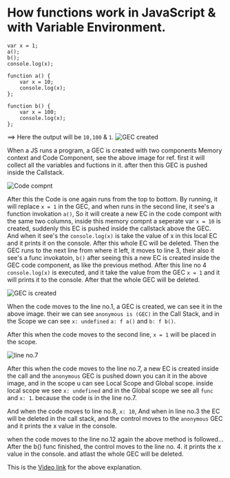# How functions work in JavaScript & with Variable Environment.
```
var x = 1;
a();
b();
console.log(x);

function a() {
    var x = 10;
    console.log(x);
};

function b() {
    var x = 100;
    console.log(x);
};
```
==> Here the output will be `10,100` & `1`.
![GEC created](https://user-images.githubusercontent.com/83916278/182544242-7615b7b5-3a6d-4979-9a07-2999b5a05fdb.JPG)

 When a JS runs a program, a GEC is created with two components Memory context and Code Component, see the above image for ref. first it will collect all the 
 variables and fuctions in it. after then this GEC is pushed inside the Callstack.
 
 ![Code compnt](https://user-images.githubusercontent.com/83916278/182554035-a629cba5-2cef-476f-b028-bcde251aafd4.JPG)

 
 After this the Code is one again runs from the top to bottom. By running, it will replace `x = 1` in the GEC, and when runs in the second line, it see's a 
 function invokation `a()`, So it will create a new EC in the code compont with the same two columns, inside this memory compnt a seperate var `x = 10` is 
 created, suddenly this EC is pushed inside the callstack above the GEC. And when it see's the `console.log(x)` is take the value of x in this local EC and 
 it prints it on the console.
  After this whole EC will be deleted.
  Then the GEC runs to the next line from where it left, it moves to line 3, their also it see's a func invokatoin, `b()` after seeing this a new EC is 
  created inside the GEC code component, as like the previous method.
  After this line no 4 `console.log(x)` is executed, and it take the value from the GEC `x = 1` and it will prints it to the console. 
  After that the whole GEC will be deleted.
  
  ![GEC is created](https://user-images.githubusercontent.com/83916278/182556691-ff862330-84fb-42cf-8ae8-56c51f439c8a.JPG)
  
  When the code moves to the line no.1, a GEC is created, we can see it in the above image. their we can see `anonymous is (GEC)` in the Call Stack, and in 
  the Scope we can see `x: undefined` `a: f a()` and `b: f b()`. 
  
  After this when the code moves to the second line, `x = 1` will be placed in the scope.
  
  ![line no.7](https://user-images.githubusercontent.com/83916278/182559450-880b5ef3-2302-4e90-9699-327a8244237a.JPG)


After this when the code moves to the line no.7, a new EC is created inside the call and the `anonymous` GEC is pushed down you can it in the above image,
and in the scope u can see Local Scope and Global scope. inside local scope we see `x: undefined` and in the Global scope we see all `func` and `x: 1`. 
because the code is in the line no.7.

And when the code moves to line no.8, `x: 10`, And when in line no.3 the EC will be deleted in the call stack, and the control moves to the `anonymous` GEC 
and it prints the x value in the console.

when the code moves to the line no.12 again the above method is followed...
After the b() func finished, the control moves to the line no. 4. it prints the x value in the console. and atlast the whole GEC will be deleted.

This is the [Video link](https://www.youtube.com/watch?v=gSDncyuGw0s&list=PLlasXeu85E9cQ32gLCvAvr9vNaUccPVNP&index=5) for the above explanation.
